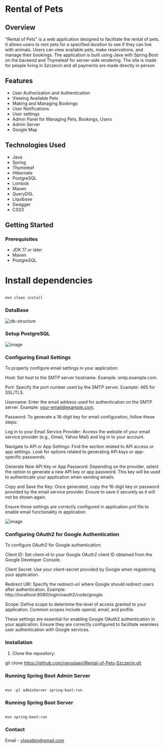 # Rental of Pets

## Overview
"Rental of Pets" is a web application designed to facilitate the rental of pets. It allows users to rent pets for a specified duration to see if they can live with animals. Users can view available pets, make reservations, and manage their bookings. The application is built using Java with Spring Boot on the backend and Thymeleaf for server-side rendering. The site is made for people living in Szczecin and all payments are made directly in person 

## Features
- User Authorization and Authentication
- Viewing Available Pets
- Making and Managing Bookings
- User Notifications
- User settings
- Admin Panel for Managing Pets, Bookings, Users
- Admin Server
- Google Map

## Technologies Used
- Java
- Spring
- Thymeleaf
- Hibernate
- PostgreSQL
- Lombok
- Maven
- QueryDSL
- Liquibase
- Swagger
- CSS3

## Getting Started

### Prerequisites
- JDK 17 or later
- Maven
- PostgreSQL

# Install dependencies
 ```

mvn clean install

 ```
### DataBase
![db-structure](https://github.com/yaroslaavl/Rental-of-Pets-Szczecin/assets/149341488/88be752c-4db4-410e-96d2-2c010f00cf97)

### Setup PostgreSQL
![image](https://github.com/yaroslaavl/Rental-of-Pets-Szczecin/assets/149341488/7ee16c15-4dd7-4429-b16f-647814da2cbb)


### Configuring Email Settings
To properly configure email settings in your application:

Host: Set host to the SMTP server hostname. Example: smtp.example.com.

Port: Specify the port number used by the SMTP server. Example: 465 for SSL/TLS.

Username: Enter the email address used for authentication on the SMTP server. Example: your-email@example.com.

Password: To generate a 16-digit key for email configuration, follow these steps:

Log in to your Email Service Provider:
Access the website of your email service provider (e.g., Gmail, Yahoo Mail) and log in to your account.

Navigate to API or App Settings:
Find the section related to API access or app settings. Look for options related to generating API keys or app-specific passwords.

Generate New API Key or App Password:
Depending on the provider, select the option to generate a new API key or app password. This key will be used to authenticate your application when sending emails.

Copy and Save the Key:
Once generated, copy the 16-digit key or password provided by the email service provider. Ensure to save it securely as it will not be shown again.

Ensure these settings are correctly configured in application.yml file to enable email functionality in application.

![image](https://github.com/yaroslaavl/Rental-of-Pets-Szczecin/assets/149341488/7777e2a4-0728-4300-8501-0a8f91830624)

### Configuring OAuth2 for Google Authentication
To configure OAuth2 for Google authentication:

Client ID: Set client-id to your Google OAuth2 client ID obtained from the Google Developer Console.

Client Secret: Use your client-secret provided by Google when registering your application.

Redirect URI: Specify the redirect-uri where Google should redirect users after authentication. Example: http://localhost:8080/login/oauth2/code/google.

Scope: Define scope to determine the level of access granted to your application. Common scopes include openid, email, and profile.

These settings are essential for enabling Google OAuth2 authentication in your application. Ensure they are correctly configured to facilitate seamless user authentication with Google services.

### Installation
1. Clone the repository:


git clone https://github.com/yaroslaavl/Rental-of-Pets-Szczecin.git

### Running Spring Boot Admin Server
  ```

mvn -pl adminServer spring-boot:run

 ```

### Running Spring Boot Server
 ```

mvn spring-boot:run

```

### Contact
Email - ylopatkin@gmail.com

